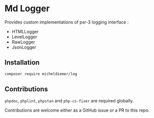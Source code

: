 # Md Logger

Provides custom implementations of psr-3 logging interface :

- HTMLLogger
- LevelLogger
- RawLogger
- JsonLogger

## Installation

```bash
composer require micheldiemer/log
```

## Contributions

`phpdoc`, `phplint`, `phpstan` and `php-cs-fixer` are required globally.

Contributions are welcome either as a GitHub issue or a PR to this repo.

